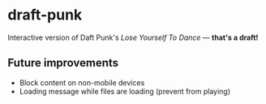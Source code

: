 # draft-punk
Interactive version of Daft Punk's *Lose Yourself To Dance* — **that's a draft!**

## Future improvements
- Block content on non-mobile devices
- Loading message while files are loading (prevent from playing)
